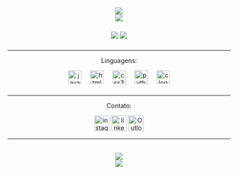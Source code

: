 <div align="center">
  <img src="https://capsule-render.vercel.app/api?type=waving&height=120&color=4e9e3f&width=300&section=header">
</div>

<div align="center">
  <img src="https://readme-typing-svg.herokuapp.com/?color=4e9e3f&size=35&center=true&vCenter=true&width=1000&lines=HELLO,+My+name+is+Yann+Lucas;I'm+from+Brazil;I'm+a+Computer+Science+Student;Be+Welcome!+:%29">
</div>



###
<div align="center">
  <img src="https://github-readme-streak-stats.herokuapp.com/?user=Y4nnLS&theme=shadow_green&hide_border=false">
  <img src="https://github-readme-stats.vercel.app/api/top-langs/?username=Y4nnLS&size_weight=1&count_weight=1&locale=en&hide_title=false&layout=compact&card_width=320&langs_count=7&theme=shadow_green&hide_border=false&height=150">
</div>

###

<hr>

<div align="center">
  <p>Linguagens:</p>
  <img src="https://cdn.jsdelivr.net/gh/devicons/devicon/icons/javascript/javascript-original.svg" height="30" alt="javascript logo"  />
  <img width="12" />
  <img src="https://cdn.jsdelivr.net/gh/devicons/devicon/icons/html5/html5-original.svg" height="30" alt="html5 logo"  />
  <img width="12" />
  <img src="https://cdn.jsdelivr.net/gh/devicons/devicon/icons/css3/css3-original.svg" height="30" alt="css3 logo"  />
  <img width="12" />
  <img src="https://cdn.jsdelivr.net/gh/devicons/devicon/icons/python/python-original.svg" height="30" alt="python logo"  />
  <img width="12" />
  <img src="https://cdn.jsdelivr.net/gh/devicons/devicon/icons/c/c-original.svg" height="30" alt="c logo"  />    
</div>

###
<hr>

<div align="center">
  <p>Contato:</p>
  <a href="https://www.instagram.com/y4_nls/"><img src="https://img.shields.io/static/v1?message=Instagram&logo=instagram&label=&color=E4405F&logoColor=white&labelColor=&style=for-the-badge" height="35" alt="instagram logo"  /></a>
  <a href="https://www.linkedin.com/in/yann-lucas-luz/"><img src="https://img.shields.io/static/v1?message=LinkedIn&logo=linkedin&label=&color=0077B5&logoColor=white&labelColor=&style=for-the-badge" height="35" alt="linkedin logo"  /></a>
  <a href="mailto:yann_lucas04@hotmail.com"><img src="https://img.shields.io/badge/Outlook-0078D4?style=for-the-badge&logo=microsoft-outlook&logoColor=white " height="35" alt="Outlook logo"></a>
  
</div>
<hr>

<br clear="both">
<div align="center">
  <img src="https://github-readme-activity-graph.vercel.app/graph?username=Y4nnLS&bg_color=0d1117&color=4e9e3f&line=86cb75&point=1a4a12&area=true&hide_border=true">
</div>

<div align="center">
  <img src="https://capsule-render.vercel.app/api?type=waving&height=120&color=4e9e3f&width=300&section=footer">
</div>
